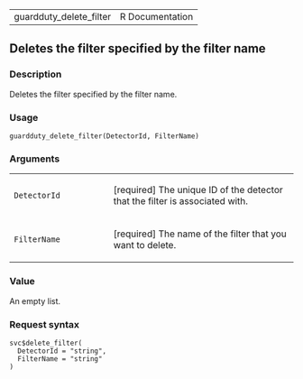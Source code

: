 <table style="width: 100%;">
<tbody>
<tr class="odd">
<td>guardduty_delete_filter</td>
<td style="text-align: right;">R Documentation</td>
</tr>
</tbody>
</table>

## Deletes the filter specified by the filter name

### Description

Deletes the filter specified by the filter name.

### Usage

    guardduty_delete_filter(DetectorId, FilterName)

### Arguments

<table>
<colgroup>
<col style="width: 35%" />
<col style="width: 65%" />
</colgroup>
<tbody>
<tr class="odd">
<td><code
id="guardduty_delete_filter_:_DetectorId">DetectorId</code></td>
<td><p>[required] The unique ID of the detector that the filter is
associated with.</p></td>
</tr>
<tr class="even">
<td><code
id="guardduty_delete_filter_:_FilterName">FilterName</code></td>
<td><p>[required] The name of the filter that you want to
delete.</p></td>
</tr>
</tbody>
</table>

### Value

An empty list.

### Request syntax

    svc$delete_filter(
      DetectorId = "string",
      FilterName = "string"
    )

